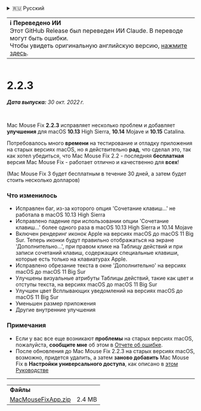 <details>
<summary>🇷🇺 Русский</summary>

[🇬🇧 English (GitHub)](https://github.com/noah-nuebling/mac-mouse-fix/releases/tag/2.2.3)\
[🇦🇩 Català](https://redirect.macmousefix.com/?target=mmf-release&tag=2.2.3&locale=ca)\
[🇩🇪 Deutsch](https://redirect.macmousefix.com/?target=mmf-release&tag=2.2.3&locale=de)\
[🇪🇸 Español](https://redirect.macmousefix.com/?target=mmf-release&tag=2.2.3&locale=es)\
[🇫🇷 Français](https://redirect.macmousefix.com/?target=mmf-release&tag=2.2.3&locale=fr)\
[🇮🇩 Indonesia](https://redirect.macmousefix.com/?target=mmf-release&tag=2.2.3&locale=id)\
[🇮🇹 Italiano](https://redirect.macmousefix.com/?target=mmf-release&tag=2.2.3&locale=it)\
[🇭🇺 Magyar](https://redirect.macmousefix.com/?target=mmf-release&tag=2.2.3&locale=hu)\
[🇳🇱 Nederlands](https://redirect.macmousefix.com/?target=mmf-release&tag=2.2.3&locale=nl)\
[🇵🇱 Polski](https://redirect.macmousefix.com/?target=mmf-release&tag=2.2.3&locale=pl)\
[🇧🇷 Português (Brasil)](https://redirect.macmousefix.com/?target=mmf-release&tag=2.2.3&locale=pt-BR)\
[🇵🇹 Português (Portugal)](https://redirect.macmousefix.com/?target=mmf-release&tag=2.2.3&locale=pt-PT)\
[🇷🇴 Română](https://redirect.macmousefix.com/?target=mmf-release&tag=2.2.3&locale=ro)\
[🇸🇪 Svenska](https://redirect.macmousefix.com/?target=mmf-release&tag=2.2.3&locale=sv)\
[🇻🇳 Tiếng Việt](https://redirect.macmousefix.com/?target=mmf-release&tag=2.2.3&locale=vi)\
[🇹🇷 Türkçe](https://redirect.macmousefix.com/?target=mmf-release&tag=2.2.3&locale=tr)\
[🇨🇿 Čeština](https://redirect.macmousefix.com/?target=mmf-release&tag=2.2.3&locale=cs)\
[🇬🇷 Ελληνικά](https://redirect.macmousefix.com/?target=mmf-release&tag=2.2.3&locale=el)\
**🇷🇺 Русский**\
[🇺🇦 Українська](https://redirect.macmousefix.com/?target=mmf-release&tag=2.2.3&locale=uk)\
[🇮🇱 עברית](https://redirect.macmousefix.com/?target=mmf-release&tag=2.2.3&locale=he)\
[🇸🇦 العربية](https://redirect.macmousefix.com/?target=mmf-release&tag=2.2.3&locale=ar)\
[🇮🇳 हिन्दी](https://redirect.macmousefix.com/?target=mmf-release&tag=2.2.3&locale=hi)\
[🇹🇭 ไทย](https://redirect.macmousefix.com/?target=mmf-release&tag=2.2.3&locale=th)\
[🇨🇳 中文 (简体)](https://redirect.macmousefix.com/?target=mmf-release&tag=2.2.3&locale=zh-Hans)\
[🇨🇳 中文 (繁體)](https://redirect.macmousefix.com/?target=mmf-release&tag=2.2.3&locale=zh-Hant)\
[🇭🇰 中文（香港)](https://redirect.macmousefix.com/?target=mmf-release&tag=2.2.3&locale=zh-HK)\
[🇯🇵 日本語](https://redirect.macmousefix.com/?target=mmf-release&tag=2.2.3&locale=ja)\
[🇰🇷 한국어](https://redirect.macmousefix.com/?target=mmf-release&tag=2.2.3&locale=ko)\
[Help translate Mac Mouse Fix to different languages!](https://github.com/noah-nuebling/mac-mouse-fix/discussions/731)
</details>
<table align=><td>
<b>ℹ️ Переведено ИИ</b><br>
Этот GitHub Release был переведен ИИ Claude. В переводе могут быть ошибки.<br>
Чтобы увидеть оригинальную английскую версию, <a href="https://github.com/noah-nuebling/mac-mouse-fix/releases/tag/2.2.3">нажмите здесь</a>.
</td></table>

<table></table>

# 2.2.3
***Дата выпуска:** 30 окт. 2022 г.*

<br>

Mac Mouse Fix **2.2.3** исправляет несколько проблем и добавляет **улучшения** для macOS **10.13** High Sierra, **10.14** Mojave и **10.15** Catalina.

Потребовалось много **времени** на тестирование и отладку приложения на старых версиях macOS, но я действительно **рад**, что сделал это, так как хотел убедиться, что Mac Mouse Fix 2.2 - последняя **бесплатная** версия Mac Mouse Fix - работает отлично и качественно для **всех**!

(Mac Mouse Fix 3 будет бесплатным в течение 30 дней, а затем будет стоить несколько долларов)

### Что изменилось

- Исправлен баг, из-за которого опция 'Сочетание клавиш...' не работала в macOS 10.13 High Sierra
- Исправлено падение при использовании опции 'Сочетание клавиш...' более одного раза в macOS 10.13 High Sierra и 10.14 Mojave
- Включен рендеринг иконок Apple на версиях macOS до macOS 11 Big Sur. Теперь иконки будут правильно отображаться на экране 'Дополнительно...', при правом клике на Таблицу действий и при записи сочетаний клавиш, содержащих специальные клавиши, которые есть только на клавиатурах Apple.
- Исправлено обрезание текста в окне 'Дополнительно' на версиях macOS до macOS 11 Big Sur
- Улучшены визуальные атрибуты Таблицы действий, такие как цвет и отступы текста, на версиях macOS до macOS 11 Big Sur
- Улучшен цвет Всплывающих уведомлений на версиях macOS до macOS 11 Big Sur
- Уменьшен размер приложения
- Другие внутренние улучшения

### Примечания

- Если у вас все еще возникают **проблемы** на старых версиях macOS, пожалуйста, **сообщите мне** об этом в [Отчете об ошибке](https://noah-nuebling.github.io/mac-mouse-fix-feedback-assistant/?type=bug-report).
- После обновления до Mac Mouse Fix 2.2.3 на старых версиях macOS, возможно, придется удалить, а затем **заново добавить** Mac Mouse Fix в **Настройки универсального доступа**, как описано в [этом Руководстве](https://github.com/noah-nuebling/mac-mouse-fix/discussions/101)

---

<table align="start">
<tr>
    <td colspan=2>
        <b>Файлы</b>
    </td>
</tr>
<tr>
    <td><a href="https://github.com/noah-nuebling/mac-mouse-fix/releases/download/2.2.3/MacMouseFixApp.zip">MacMouseFixApp.zip</a></td>
    <td>2.4 MB</td>
</tr>
</table>